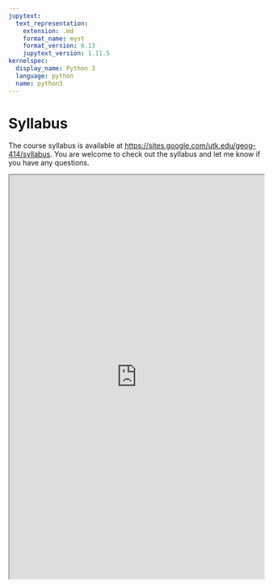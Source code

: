 ```yaml
---
jupytext:
  text_representation:
    extension: .md
    format_name: myst
    format_version: 0.13
    jupytext_version: 1.11.5
kernelspec:
  display_name: Python 3
  language: python
  name: python3
---
```


# Syllabus

The course syllabus is available at <https://sites.google.com/utk.edu/geog-414/syllabus>. You are welcome to check out the syllabus and let me know if you have any questions.

<iframe src="https://docs.google.com/document/d/e/2PACX-1vRVE2ze_l7BUTgLp2vNeYanAnXvECT0h9m3kneExXzQjw5lutg1lQ8tYTAD4LLW2nU_2eg5SzwsBgJw/pub?embedded=true" width="100%" height=800></iframe>

